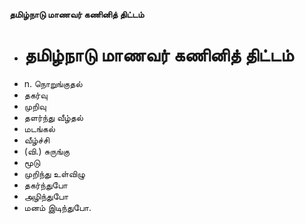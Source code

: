 **தமிழ்நாடு மாணவர் கணினித் திட்டம்**
- # தமிழ்நாடு மாணவர் கணினித் திட்டம்
- n. நொறுங்குதல்
- தகர்வு
- முறிவு
- தளர்ந்து வீழ்தல்
- மடங்கல்
- வீழ்ச்சி
- (வி.) சுருங்கு
- மூடு
- முறிந்து உள்விழு
- தகர்ந்துபோ
- அழிந்துபோ
- மனம் இடிந்துபோ.

